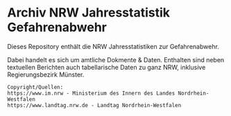 # Archiv NRW Jahresstatistik Gefahrenabwehr

Dieses Repository enthält die NRW Jahresstatistiken zur Gefahrenabwehr.

Dabei handelt es sich um amtliche Dokmente & Daten. Enthalten sind neben textuellen Berichten auch tabellarische Daten zu ganz NRW, inklusive Regierungsbezirk Münster.

```
Copyright/Quellen: 
https://www.im.nrw - Ministerium des Innern des Landes Nordrhein-Westfalen 
https://www.landtag.nrw.de - Landtag Nordrhein-Westfalen
```
